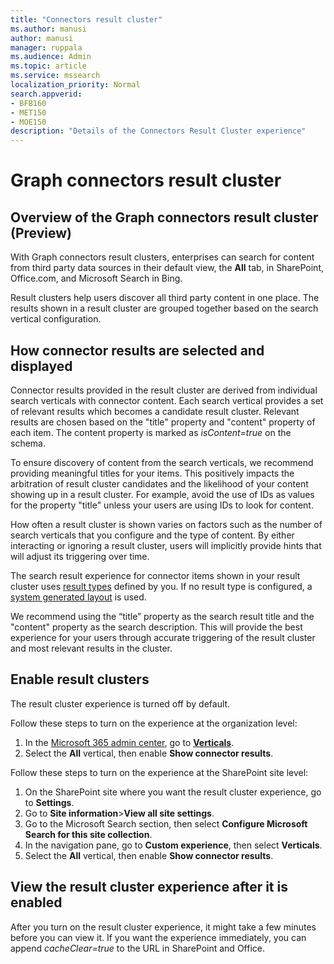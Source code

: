 ```yaml
---
title: "Connectors result cluster"
ms.author: manusi
author: manusi
manager: ruppala
ms.audience: Admin
ms.topic: article
ms.service: mssearch
localization_priority: Normal
search.appverid:
- BFB160
- MET150
- MOE150
description: "Details of the Connectors Result Cluster experience"
---
```

# Graph connectors result cluster

## Overview of the Graph connectors result cluster (Preview)  

With Graph connectors result clusters, enterprises can search for content from third party data sources in their default view, the **All** tab, in SharePoint, Office.com, and Microsoft Search in Bing.

Result clusters help users discover all third party content in one place. The results shown in a result cluster are grouped together based on the search vertical configuration.

## How connector results are selected and displayed

Connector results provided in the result cluster are derived from individual search verticals with connector content. Each search vertical provides a set of relevant results which becomes a candidate result cluster. Relevant results are chosen based on the "title" property and "content" property of each item. The content property is marked as *isContent=true* on the schema.

To ensure discovery of content from the search verticals, we recommend providing meaningful titles for your items. This positively impacts the arbitration of result cluster candidates and the likelihood of your content showing up in a result cluster. For example, avoid the use of IDs as values for the property "title" unless your users are using IDs to look for content.

How often a result cluster is shown varies on factors such as the number of search verticals that you configure and the type of content. By either interacting or ignoring a result cluster, users will implicitly provide hints that will adjust its triggering over time.

The search result experience for connector items shown in your result cluster uses [result types](https://docs.microsoft.com/microsoftsearch/customize-search-page#create-your-own-result-type) defined by you. If no result type is configured, a [system generated layout](https://docs.microsoft.com/microsoftsearch/customize-search-page#default-search-result-layout) is used. 

We recommend using the “title” property as the search result title and the "content" property as the search description. This will provide the best experience for your users through accurate triggering of the result cluster and most relevant results in the cluster. 

## Enable result clusters
  
The result cluster experience is turned off by default.  

Follow these steps to turn on the experience at the organization level:

1. In the [Microsoft 365 admin center](https://admin.microsoft.com), go to [**Verticals**](https://admin.microsoft.com/Adminportal/Home#/MicrosoftSearch/verticals).
2. Select  the **All** vertical, then enable **Show connector results**. 


Follow these steps to turn on the experience at the SharePoint site level:

1. On the SharePoint site where you want the result cluster experience, go to **Settings**.
2. Go to **Site information**>**View all site settings**.
3. Go to the Microsoft Search section, then select **Configure Microsoft Search for this site collection**.
4. In the navigation pane, go to **Custom experience**, then select **Verticals**.
5. Select the **All** vertical, then enable **Show connector results**.

## View the result cluster experience after it is enabled

After you turn on the result cluster experience, it might take a few minutes before you can view it. If you want the experience immediately, you can append *cacheClear=true* to the URL in SharePoint and Office.
